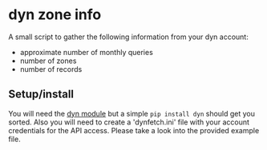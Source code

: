 # dyn zone info

A small script to gather the following information from your dyn account:
- approximate number of monthly queries
- number of zones
- number of records

## Setup/install

You will need the [dyn module](https://github.com/dyninc/dyn-python) but a simple `pip install dyn` should get you sorted.
Also you will need to create a 'dynfetch.ini' file with your account credentials for the API access. Please take a look into the provided example file.


